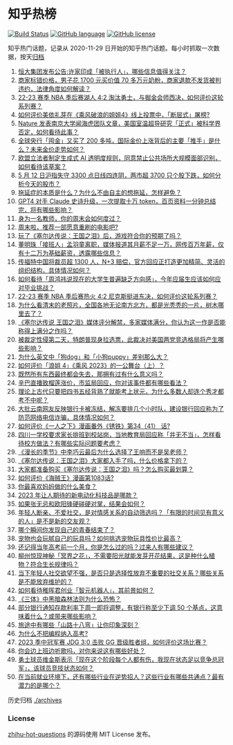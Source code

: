 # 知乎热榜
[![Build Status](https://github.com/ToWeLong/zhihu-hot-questions/workflows/CI/badge.svg)](https://github.com/ToWeLong/zhihu-hot-questions/actions)
[![GitHub language](https://img.shields.io/badge/language-golang-orange.svg)](https://golang.org/)
[![GitHub license](https://img.shields.io/github/license/ToWeLong/zhihu-hot-questions)](https://github.com/ToWeLong/zhihu-hot-questions/blob/main/LICENSE)

知乎热门话题，记录从 2020-11-29 日开始的知乎热门话题。每小时抓取一次数据，按天[归档](./archives)

<!-- BEGIN -->

1. [恒大集团发布公告:许家印成「被执行人」，哪些信息值得关注？](https://www.zhihu.com/question/600673184)
1. [商家标错价格，男子花 1700 元买价值 70 多万元奶粉，商家退款不发货被判违约，法律角度如何解读？](https://www.zhihu.com/question/600730098)
1. [22-23 赛季 NBA 季后赛湖人 4:2 淘汰勇士，与掘金会师西决，如何评价这轮系列赛？](https://www.zhihu.com/question/600725327)
1. [如何评价美依礼芽在《乘风破浪的姐姐4》线上投票中，「断层式」屠榜?](https://www.zhihu.com/question/599831254)
1. [Nature 发表南京大学闻海虎团队文章，美国室温超导研究「正式」被科学界否定，如何看待此事？](https://www.zhihu.com/question/600609358)
1. [全球央行「囤金」又买了 200 多吨，国际金价上涨背后的主要「推手」是什么？未来金价走势如何？](https://www.zhihu.com/question/600637965)
1. [欧盟立法者制定生成式 AI 透明度规则，同意禁止公共场所大规模面部识别，如何看待该草案？](https://www.zhihu.com/question/600590110)
1. [5 月 12 日沪指失守 3300 点日线四连阴，两市超 3700 只个股下跌，如何分析今天的股市？](https://www.zhihu.com/question/600582744)
1. [拖延症的本质是什么？为什么不由自主的想拖延，怎样避免？](https://www.zhihu.com/question/283137567)
1. [GPT4 对手 Claude 史诗升级，一次提取十万 token，百页资料一分钟总结完，将有哪些影响？](https://www.zhihu.com/question/600571085)
1. [身为一名教师，你的周末会如何度过？](https://www.zhihu.com/question/592775387)
1. [周末啦，推荐一部愿意重刷的电影吧?](https://www.zhihu.com/question/543686215)
1. [玩了《塞尔达传说：王国之泪》后，游戏符合你的预期了吗？](https://www.zhihu.com/question/600464786)
1. [董明珠「接班人」孟羽童离职，媒体报道其月薪不足一万，网传百万年薪，仅有十二万为基础薪资，透露哪些信息？](https://www.zhihu.com/question/600534723)
1. [传福特中国将裁员超 1300 人，N+3 赔偿，官方回应正打造更加精简、灵活的组织结构，具体情况如何？](https://www.zhihu.com/question/600605109)
1. [如何看待「周鸿祎说现在的大学生普遍缺乏方向感」，今年应届生应该如何应对毕业挑战？](https://www.zhihu.com/question/600475528)
1. [22-23 赛季 NBA 季后赛热火 4:2 尼克斯挺进东决，如何评价这轮系列赛？](https://www.zhihu.com/question/600715699)
1. [为什么看清末的老照片，全国各地无论南方北方，都是光秃秃的一片，树木哪里去了？](https://www.zhihu.com/question/63942060)
1. [《塞尔达传说 王国之泪》媒体评分解禁，多家媒体满分，你认为这一作是否能称得上满分之作吗？](https://www.zhihu.com/question/600443302)
1. [被裁定性侵第二天，特朗普现身拉选票，此裁决对美国两党竞选格局将产生哪些影响？](https://www.zhihu.com/question/600370864)
1. [为什么英文中「狗dog」和「小狗puppy」差别那么大？](https://www.zhihu.com/question/600172606)
1. [如何评价「浪姐 4」《乘风 2023》的一公舞台（上）？](https://www.zhihu.com/question/600742689)
1. [既然所有东西最终都会失去，那拥有过有什么意义吗？](https://www.zhihu.com/question/599658489)
1. [辛巴直播致榴莲涨价，市监局回应，你对该事件都有哪些看法？](https://www.zhihu.com/question/600353374)
1. [理论上古代只要把四书五经背熟了就能考上状元，为什么多数人却连个秀才都考不中呢？](https://www.zhihu.com/question/599169937)
1. [大批云南网友反映银行卡被冻结，解冻要排几个小时队，建设银行回应称为了防范网络电信诈骗，具体情况如何？](https://www.zhihu.com/question/600378266)
1. [如何评价《一人之下》漫画番外《锈铁》第34（41） 话?](https://www.zhihu.com/question/600689241)
1. [四川一学校要求家长排班到校站岗，当地教育局回应称「并无不当」，怎样看待校方做法？有哪些实际问题要考虑？](https://www.zhihu.com/question/600333194)
1. [《漫长的季节》中李巧云最后为什么选择了王响而不是吴老师？](https://www.zhihu.com/question/600449725)
1. [《塞尔达传说：王国之泪》大家都入手了吗，什么价格拿下的？](https://www.zhihu.com/question/596272793)
1. [大家都准备购买《塞尔达传说：王国之泪》吗？怎么购买最划算？](https://www.zhihu.com/question/596518966)
1. [如何评价《海贼王》漫画第1083话?](https://www.zhihu.com/question/599857633)
1. [你最喜欢妈妈做的什么美食？](https://www.zhihu.com/question/562046126)
1. [2023 年让人期待的新电动化科技品是哪款？](https://www.zhihu.com/question/600145230)
1. [如果张无忌和欧阳锋硬碰硬对掌，结果会如何？](https://www.zhihu.com/question/600158005)
1. [年轻人断亲、不爱社交，是对情感关系的自动筛选吗？「有限的时间见有意义的人」是不是新的交友观？](https://www.zhihu.com/question/600396113)
1. [哪个瞬间你发现自己的青春结束了？](https://www.zhihu.com/question/598400987)
1. [宠物也会玩腻自己的玩具吗？如何挑选宠物玩具性价比最高？](https://www.zhihu.com/question/594221188)
1. [还记得当年高考前一个月，你是怎么过的吗？过来人有哪些建议？](https://www.zhihu.com/question/599969162)
1. [柳州惊现神秘「冥界之花」，不需要阳光就能发芽开花结果，这是种什么植物？符合生长规律吗？](https://www.zhihu.com/question/600586178)
1. [当下年轻人社交欲望不强，是否只是选择性放弃不重要的社交关系？哪些关系是不能放弃维护的？](https://www.zhihu.com/question/600395803)
1. [如何看待稚晖君创业「智元机器人」，其前景如何？](https://www.zhihu.com/question/593949406)
1. [《三体》中黑暗森林法则为什么恐怖？](https://www.zhihu.com/question/573150590)
1. [部分银行通知存款利率下周一即将调整，有银行称至少下调 50 个基点，这意味着什么？或带来哪些影响？](https://www.zhihu.com/question/600592835)
1. [旅途中有哪些「山路十八弯」让你印象深刻？](https://www.zhihu.com/question/599945277)
1. [为什么不把编程纳入高考?](https://www.zhihu.com/question/599576959)
1. [2023 季中冠军赛 JDG 3:0 击败 GG 晋级胜者组，如何评价这场比赛？](https://www.zhihu.com/question/600662245)
1. [你会边上班边听歌吗，对你来说这有哪些好处？](https://www.zhihu.com/question/596351476)
1. [勇士球员维金斯表示「现在这个阶段每个人都有伤，我现在状态足以竞争总冠军」，该球员竞技状态如何？](https://www.zhihu.com/question/600380186)
1. [在当前就业环境下，还有哪些行业在逆势招人？这些行业有哪些共通点？最有潜力的是哪个？](https://www.zhihu.com/question/599960075)

<!-- END -->

历史归档 [./archives](./archives)


### License
[zhihu-hot-questions](https://github.com/towelong/zhihu-hot-questions) 的源码使用 MIT License 发布。